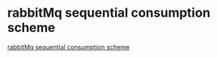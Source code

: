 # rabbitMq sequential consumption scheme
[rabbitMq sequential consumption scheme](https://aiwithcloud.com/2022/09/16/rabbitmq_sequential_consumption_scheme/)